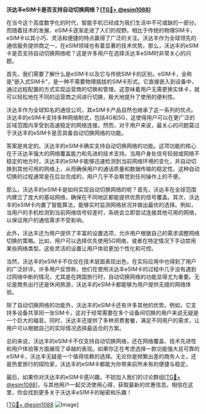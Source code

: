 **沃达丰eSIM卡是否支持自动切换网络？[[TG💪+ @esim1088](https://t.me/s/esim1088)]**

在当今这个高度数字化的时代，智能手机已经成为我们生活中不可或缺的一部分。而随着技术的发展，eSIM卡逐渐走进了人们的视野。相比于传统的物理SIM卡，eSIM卡以其小巧、灵活和便捷的特点赢得了广泛的关注。沃达丰作为全球领先的通信服务提供商之一，在eSIM领域也有着显著的技术优势。那么，沃达丰的eSIM卡是否支持自动切换网络呢？这是许多用户在选择沃达丰eSIM时非常关心的问题。

首先，我们需要了解什么是eSIM卡以及它与传统SIM卡的区别。eSIM卡，全称是“嵌入式SIM卡”，是一种不需要物理插拔的SIM卡形式。它直接嵌入到设备中，通过远程配置的方式实现运营商的切换和管理。这意味着用户无需更换实体卡，就可以轻松地在不同的运营商之间进行切换，极大地提升了使用的便利性。

沃达丰作为全球知名的通信公司，其eSIM卡产品自然也继承了这一系列的优点。沃达丰的eSIM卡支持多种网络制式，包括4G和5G，这使得用户可以在更广泛的区域范围内享受到高速稳定的网络连接。然而，对于用户来说，最关心的问题莫过于沃达丰的eSIM卡是否具备自动切换网络的功能。

答案是肯定的。沃达丰的eSIM卡确实支持自动切换网络的功能。这项功能的核心在于沃达丰强大的网络覆盖能力和先进的技术支持。当用户身处信号较弱或网络不稳定的地方时，沃达丰的eSIM卡能够迅速检测到当前网络环境的变化，并自动切换到其他可用的网络上，从而确保用户的通话质量和数据传输的稳定性。这种自动切换的过程通常是在后台完成的，用户几乎不会察觉到任何操作上的不便。

那么，沃达丰的eSIM卡是如何实现自动切换网络的呢？首先，沃达丰在全球范围内建立了庞大的基站网络，确保在不同地区都能提供优质的信号覆盖。其次，沃达丰的eSIM卡内置了智能算法，能够实时监测网络状况并做出最优的选择。例如，当用户的手机检测到当前网络信号较差时，系统会立即尝试连接其他可用的网络，以保证用户的通信需求不受影响。

此外，沃达丰还为用户提供了丰富的设置选项，允许用户根据自己的需求调整网络切换的策略。比如，用户可以选择优先使用5G网络，或者在特定情况下手动禁用某些网络类型。这些灵活的设置让用户体验更加个性化和可控。

当然，沃达丰的eSIM卡不仅仅在技术层面表现出色，在实际应用中也得到了用户的广泛好评。许多用户反馈称，他们在使用沃达丰eSIM卡的过程中几乎没有遇到过网络中断的情况，尤其是在跨国旅行时，自动切换网络的功能显得尤为重要。无论是商务出行还是休闲旅游，沃达丰的eSIM卡都能够为用户提供无缝的网络体验。

除了自动切换网络的功能外，沃达丰的eSIM卡还有许多其他的优势。例如，它支持多设备共享同一张SIM卡，这对于经常需要在多个设备间切换的用户来说无疑是一个巨大的福音。同时，沃达丰还提供了多种资费套餐，满足不同用户的需求，让用户可以根据自己的实际情况选择最适合的方案。

总的来说，沃达丰的eSIM卡不仅支持自动切换网络，还在网络覆盖、技术先进性和用户体验等方面展现了卓越的表现。如果你正在考虑选择一款功能强大且可靠的eSIM卡，沃达丰无疑是一个值得信赖的选择。无论你是频繁出差的商务人士，还是热爱旅行的探险家，沃达丰的eSIM卡都能为你带来前所未有的便捷与稳定。

最后，如果你对沃达丰的eSIM卡感兴趣，不妨加入我们的讨论群组[[TG💪+ @esim1088](https://t.me/s/esim1088)]，与其他用户一起交流使用心得，获取最新的优惠信息。相信在这里，你会找到更多关于沃达丰eSIM卡的秘密和乐趣！

[[TG💪+ @esim1088](https://t.me/s/esim1088) ![Image](https://i.postimg.cc/4NQfJmqS/Snipaste-2025-05-13-00-14-12.png)]